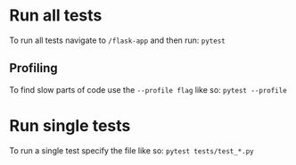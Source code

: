 # Run all tests
To run all tests navigate to `/flask-app` and then run:
`pytest`

## Profiling
To find slow parts of code use the `--profile flag` like so:
`pytest --profile`

# Run single tests
To run a single test specify the file like so:
`pytest tests/test_*.py`